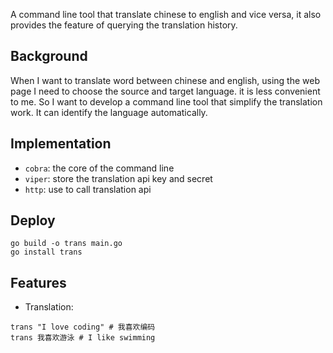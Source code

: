 A command line tool that translate chinese to english and vice versa,
it also provides the feature of querying the translation history.

## Background

When I want to translate word between chinese and english,
using the web page I need to choose the source and target language.
it is less convenient to me. So I want to develop a command line tool
that simplify the translation work. It can identify the language automatically.

## Implementation

* `cobra`: the core of the command line
* `viper`: store the translation api key and secret
* `http`: use to call translation api

## Deploy

```shell
go build -o trans main.go
go install trans
```

## Features
* Translation: 
```shell
trans "I love coding" # 我喜欢编码
trans 我喜欢游泳 # I like swimming

```

